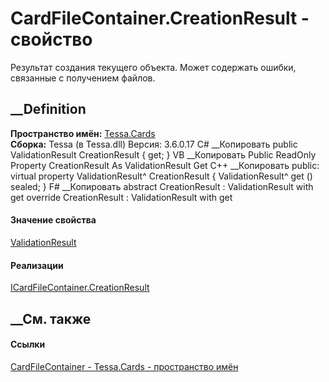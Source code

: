 # CardFileContainer.CreationResult - свойство
Результат создания текущего объекта. Может содержать ошибки, связанные с
получением файлов.
##  __Definition
 **Пространство имён:** [Tessa.Cards](N_Tessa_Cards.htm)  
 **Сборка:** Tessa (в Tessa.dll) Версия: 3.6.0.17
C# __Копировать
     public ValidationResult CreationResult { get; }
VB __Копировать
     Public ReadOnly Property CreationResult As ValidationResult
    	Get
C++ __Копировать
     public:
    virtual property ValidationResult^ CreationResult {
    	ValidationResult^ get () sealed;
    }
F# __Копировать
     abstract CreationResult : ValidationResult with get
    override CreationResult : ValidationResult with get
#### Значение свойства
[ValidationResult](T_Tessa_Platform_Validation_ValidationResult.htm)
#### Реализации
[ICardFileContainer.CreationResult](P_Tessa_Cards_ICardFileContainer_CreationResult.htm)  
##  __См. также
#### Ссылки
[CardFileContainer - ](T_Tessa_Cards_CardFileContainer.htm)
[Tessa.Cards - пространство имён](N_Tessa_Cards.htm)
